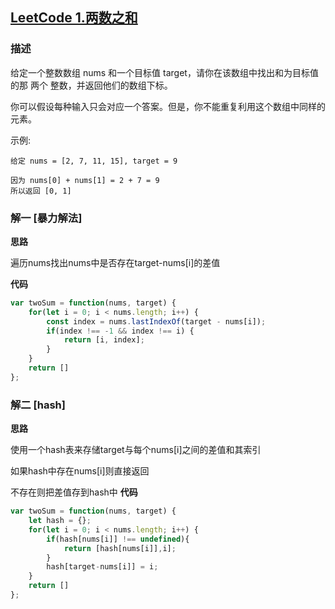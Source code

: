 ## [LeetCode 1.两数之和](https://leetcode-cn.com/problems/two-sum)
### 描述

给定一个整数数组 nums 和一个目标值 target，请你在该数组中找出和为目标值的那 两个 整数，并返回他们的数组下标。

你可以假设每种输入只会对应一个答案。但是，你不能重复利用这个数组中同样的元素。

示例:
```
给定 nums = [2, 7, 11, 15], target = 9

因为 nums[0] + nums[1] = 2 + 7 = 9
所以返回 [0, 1]
```
### 解一 [暴力解法]
**思路**

遍历nums找出nums中是否存在target-nums[i]的差值

**代码**
```Javascript 
var twoSum = function(nums, target) {
    for(let i = 0; i < nums.length; i++) {
        const index = nums.lastIndexOf(target - nums[i]);
        if(index !== -1 && index !== i) {
            return [i, index];
        }
    }
    return []
};
```

### 解二 [hash]
**思路**

使用一个hash表来存储target与每个nums[i]之间的差值和其索引

如果hash中存在nums[i]则直接返回

不存在则把差值存到hash中
**代码**
```Javascript 
var twoSum = function(nums, target) {
    let hash = {};
    for(let i = 0; i < nums.length; i++) {
        if(hash[nums[i]] !== undefined){
            return [hash[nums[i]],i];
        }
        hash[target-nums[i]] = i;
    }
    return []
};
```

